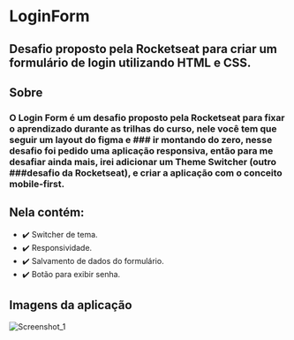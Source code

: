 # LoginForm
## Desafio proposto pela Rocketseat para criar um formulário de login utilizando HTML e CSS.

## Sobre
### O Login Form é um desafio proposto pela Rocketseat para fixar o aprendizado durante as trilhas do curso, nele você tem que seguir um layout do figma e ### ir montando do zero, nesse desafio foi pedido uma aplicação responsiva, então para me desafiar ainda mais, irei adicionar um Theme Switcher (outro ###desafio da Rocketseat), e criar a aplicação com o conceito mobile-first.

## Nela contém: 
- ✔️ Switcher de tema.
- ✔️ Responsividade.
- ✔️ Salvamento de dados do formulário.
- ✔️ Botão para exibir senha.

## Imagens da aplicação
![Screenshot_1](https://user-images.githubusercontent.com/66082393/178367019-b312ac65-8187-4ca6-bcad-fc8ff8dd04c0.png)
